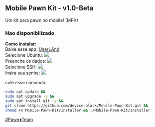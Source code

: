 ## Mobile Pawn Kit - v1.0-Beta
Um kit para pawn no mobile! (MPK)

### Nao disponibilizado

<b>Como instalar:</b><br/>
Baixe esse app: <a href="https://www.mediafire.com/file/oig8r0gzw15jg0y/UserLAnd_2.8.3.apk/file">UserLAnd</a><br />
Selecione Ubuntu: <img src="https://github.com/Device-Black/Mobile-Pawn-Kit/raw/DeviceBlack/images/imagem_01.jpg" /><br />
Preencha os dados: <img src="https://github.com/Device-Black/Mobile-Pawn-Kit/raw/DeviceBlack/images/imagem_02.jpg" /><br />
Selecione SSH: <img src="https://github.com/Device-Black/Mobile-Pawn-Kit/raw/DeviceBlack/images/imagem_03.jpg" /><br />
Insira sua senha: <img src="https://github.com/Device-Black/Mobile-Pawn-Kit/raw/DeviceBlack/images/imagem_04.jpg" /><br />

cole esse comando:
```bash
sudo apt update &&
sudo apt upgrade -y &&
sudo apt install git -y &&
git clone https://github.com/device-black/Mobile-Pawn-Kit.git &&
chmod +x Mobile-Pawn-Kit/installer && ./Mobile-Pawn-Kit/installer
```
<a href="https://discord.io/PawnTeam">#Pawn♦️Team</a>
